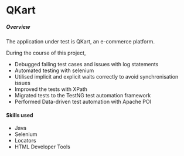 # QKart

##### Overview 
The application under test is QKart, an e-commerce platform. 

During the course of this project,

- Debugged failing test cases and issues with log statements
- Automated testing with selenium
- Utilised implicit and explicit waits correctly to avoid synchronisation issues
- Improved the tests with XPath
- Migrated tests to the TestNG test automation framework
- Performed Data-driven test automation with Apache POI

#### Skills used
- Java
- Selenium
- Locators
- HTML Developer Tools
